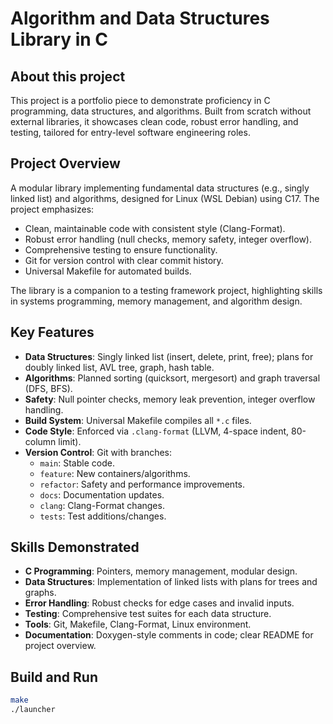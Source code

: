 # Algorithm and Data Structures Library in C

## About this project
This project is a portfolio piece to demonstrate proficiency in C programming, data structures, and algorithms. Built from scratch without external libraries, it showcases clean code, robust error handling, and testing, tailored for entry-level software engineering roles.

## Project Overview
A modular library implementing fundamental data structures (e.g., singly linked list) and algorithms, designed for Linux (WSL Debian) using C17. The project emphasizes:
- Clean, maintainable code with consistent style (Clang-Format).
- Robust error handling (null checks, memory safety, integer overflow).
- Comprehensive testing to ensure functionality.
- Git for version control with clear commit history.
- Universal Makefile for automated builds.

The library is a companion to a testing framework project, highlighting skills in systems programming, memory management, and algorithm design.

## Key Features
- **Data Structures**: Singly linked list (insert, delete, print, free); plans for doubly linked list, AVL tree, graph, hash table.
- **Algorithms**: Planned sorting (quicksort, mergesort) and graph traversal (DFS, BFS).
- **Safety**: Null pointer checks, memory leak prevention, integer overflow handling.
- **Build System**: Universal Makefile compiles all `*.c` files.
- **Code Style**: Enforced via `.clang-format` (LLVM, 4-space indent, 80-column limit).
- **Version Control**: Git with branches:
  - `main`: Stable code.
  - `feature`: New containers/algorithms.
  - `refactor`: Safety and performance improvements.
  - `docs`: Documentation updates.
  - `clang`: Clang-Format changes.
  - `tests`: Test additions/changes.

## Skills Demonstrated
- **C Programming**: Pointers, memory management, modular design.
- **Data Structures**: Implementation of linked lists with plans for trees and graphs.
- **Error Handling**: Robust checks for edge cases and invalid inputs.
- **Testing**: Comprehensive test suites for each data structure.
- **Tools**: Git, Makefile, Clang-Format, Linux environment.
- **Documentation**: Doxygen-style comments in code; clear README for project overview.

## Build and Run
```bash
make
./launcher
